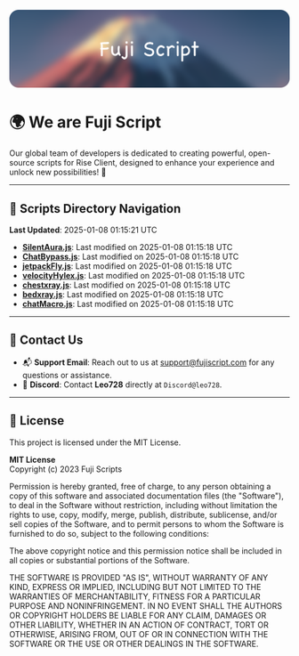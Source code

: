 ![Banner](.github/b.webp)

# 🌍 **We are Fuji Script**

Our global team of developers is dedicated to creating powerful, open-source scripts for Rise Client, designed to enhance your experience and unlock new possibilities! 🌟

---
<!-- SCRIPTS_NAVIGATION_START -->
## 📂 **Scripts Directory Navigation**

**Last Updated**: 2025-01-08 01:15:21 UTC

- **[SilentAura.js](scripts/SilentAura.js)**: Last modified on 2025-01-08 01:15:18 UTC
- **[ChatBypass.js](scripts/ChatBypass.js)**: Last modified on 2025-01-08 01:15:18 UTC
- **[jetpackFly.js](scripts/jetpackFly.js)**: Last modified on 2025-01-08 01:15:18 UTC
- **[velocityHylex.js](scripts/velocityHylex.js)**: Last modified on 2025-01-08 01:15:18 UTC
- **[chestxray.js](scripts/chestxray.js)**: Last modified on 2025-01-08 01:15:18 UTC
- **[bedxray.js](scripts/bedxray.js)**: Last modified on 2025-01-08 01:15:18 UTC
- **[chatMacro.js](scripts/chatMacro.js)**: Last modified on 2025-01-08 01:15:18 UTC

<!-- SCRIPTS_NAVIGATION_END -->

---

## 💬 **Contact Us**  
- 📬 **Support Email**: Reach out to us at [support@fujiscript.com](mailto:support@fujiscript.com) for any questions or assistance.  
- 💬 **Discord**: Contact **Leo728** directly at `Discord@leo728`.

---

## 📜 **License**

This project is licensed under the MIT License.  

**MIT License**  
Copyright (c) 2023 Fuji Scripts  

Permission is hereby granted, free of charge, to any person obtaining a copy of this software and associated documentation files (the "Software"), to deal in the Software without restriction, including without limitation the rights to use, copy, modify, merge, publish, distribute, sublicense, and/or sell copies of the Software, and to permit persons to whom the Software is furnished to do so, subject to the following conditions:  

The above copyright notice and this permission notice shall be included in all copies or substantial portions of the Software.  

THE SOFTWARE IS PROVIDED "AS IS", WITHOUT WARRANTY OF ANY KIND, EXPRESS OR IMPLIED, INCLUDING BUT NOT LIMITED TO THE WARRANTIES OF MERCHANTABILITY, FITNESS FOR A PARTICULAR PURPOSE AND NONINFRINGEMENT. IN NO EVENT SHALL THE AUTHORS OR COPYRIGHT HOLDERS BE LIABLE FOR ANY CLAIM, DAMAGES OR OTHER LIABILITY, WHETHER IN AN ACTION OF CONTRACT, TORT OR OTHERWISE, ARISING FROM, OUT OF OR IN CONNECTION WITH THE SOFTWARE OR THE USE OR OTHER DEALINGS IN THE SOFTWARE.  
